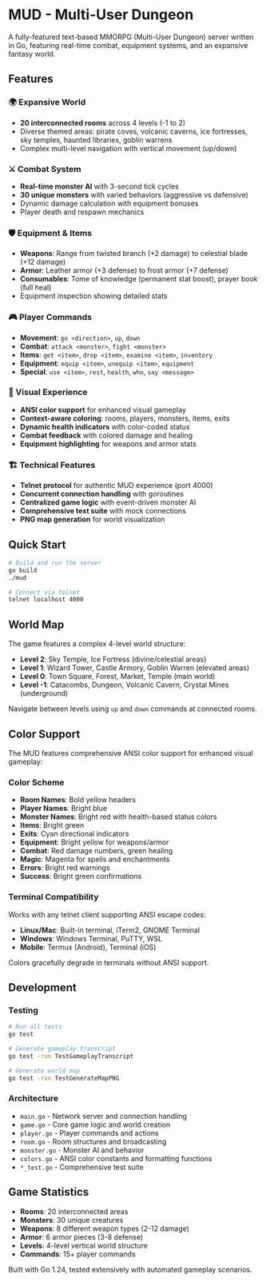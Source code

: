 # MUD - Multi-User Dungeon

A fully-featured text-based MMORPG (Multi-User Dungeon) server written in Go, featuring real-time combat, equipment systems, and an expansive fantasy world.

## Features

### 🌍 Expansive World
- **20 interconnected rooms** across 4 levels (-1 to 2)
- Diverse themed areas: pirate coves, volcanic caverns, ice fortresses, sky temples, haunted libraries, goblin warrens
- Complex multi-level navigation with vertical movement (up/down)

### ⚔️ Combat System
- **Real-time monster AI** with 3-second tick cycles
- **30 unique monsters** with varied behaviors (aggressive vs defensive)
- Dynamic damage calculation with equipment bonuses
- Player death and respawn mechanics

### 🛡️ Equipment & Items
- **Weapons**: Range from twisted branch (+2 damage) to celestial blade (+12 damage)
- **Armor**: Leather armor (+3 defense) to frost armor (+7 defense)
- **Consumables**: Tome of knowledge (permanent stat boost), prayer book (full heal)
- Equipment inspection showing detailed stats

### 🎮 Player Commands
- **Movement**: `go <direction>`, `up`, `down`
- **Combat**: `attack <monster>`, `fight <monster>`
- **Items**: `get <item>`, `drop <item>`, `examine <item>`, `inventory`
- **Equipment**: `equip <item>`, `unequip <item>`, `equipment`
- **Special**: `use <item>`, `rest`, `health`, `who`, `say <message>`

### 🎨 Visual Experience
- **ANSI color support** for enhanced visual gameplay
- **Context-aware coloring**: rooms, players, monsters, items, exits
- **Dynamic health indicators** with color-coded status
- **Combat feedback** with colored damage and healing
- **Equipment highlighting** for weapons and armor stats

### 🏗️ Technical Features
- **Telnet protocol** for authentic MUD experience (port 4000)
- **Concurrent connection handling** with goroutines
- **Centralized game logic** with event-driven monster AI
- **Comprehensive test suite** with mock connections
- **PNG map generation** for world visualization

## Quick Start

```bash
# Build and run the server
go build
./mud

# Connect via telnet
telnet localhost 4000
```

## World Map

The game features a complex 4-level world structure:

- **Level 2**: Sky Temple, Ice Fortress (divine/celestial areas)
- **Level 1**: Wizard Tower, Castle Armory, Goblin Warren (elevated areas)  
- **Level 0**: Town Square, Forest, Market, Temple (main world)
- **Level -1**: Catacombs, Dungeon, Volcanic Cavern, Crystal Mines (underground)

Navigate between levels using `up` and `down` commands at connected rooms.

## Color Support

The MUD features comprehensive ANSI color support for enhanced visual gameplay:

### Color Scheme
- **Room Names**: Bold yellow headers
- **Player Names**: Bright blue 
- **Monster Names**: Bright red with health-based status colors
- **Items**: Bright green
- **Exits**: Cyan directional indicators
- **Equipment**: Bright yellow for weapons/armor
- **Combat**: Red damage numbers, green healing
- **Magic**: Magenta for spells and enchantments
- **Errors**: Bright red warnings
- **Success**: Bright green confirmations

### Terminal Compatibility
Works with any telnet client supporting ANSI escape codes:
- **Linux/Mac**: Built-in terminal, iTerm2, GNOME Terminal
- **Windows**: Windows Terminal, PuTTY, WSL
- **Mobile**: Termux (Android), Terminal (iOS)

Colors gracefully degrade in terminals without ANSI support.

## Development

### Testing
```bash
# Run all tests
go test

# Generate gameplay transcript
go test -run TestGameplayTranscript

# Generate world map
go test -run TestGenerateMapPNG
```

### Architecture
- `main.go` - Network server and connection handling
- `game.go` - Core game logic and world creation
- `player.go` - Player commands and actions
- `room.go` - Room structures and broadcasting
- `monster.go` - Monster AI and behavior
- `colors.go` - ANSI color constants and formatting functions
- `*_test.go` - Comprehensive test suite

## Game Statistics

- **Rooms**: 20 interconnected areas
- **Monsters**: 30 unique creatures
- **Weapons**: 8 different weapon types (2-12 damage)
- **Armor**: 6 armor pieces (3-8 defense)
- **Levels**: 4-level vertical world structure
- **Commands**: 15+ player commands

Built with Go 1.24, tested extensively with automated gameplay scenarios.
